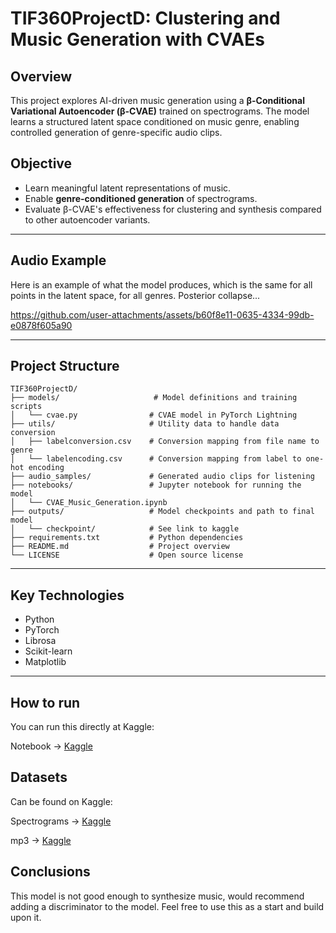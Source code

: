 # TIF360ProjectD: Clustering and Music Generation with CVAEs

## Overview

This project explores AI-driven music generation using a **β-Conditional Variational Autoencoder (β-CVAE)** trained on spectrograms. The model learns a structured latent space conditioned on music genre, enabling controlled generation of genre-specific audio clips.

## Objective

- Learn meaningful latent representations of music.
- Enable **genre-conditioned generation** of spectrograms.
- Evaluate β-CVAE's effectiveness for clustering and synthesis compared to other autoencoder variants.

---

## Audio Example

Here is an example of what the model produces, which is the same for all points in the latent space, for all genres. Posterior collapse...


https://github.com/user-attachments/assets/b60f8e11-0635-4334-99db-e0878f605a90


---

## Project Structure

```
TIF360ProjectD/
├── models/                     # Model definitions and training scripts
│   └── cvae.py                # CVAE model in PyTorch Lightning
├── utils/                     # Utility data to handle data conversion
│   ├── labelconversion.csv    # Conversion mapping from file name to genre
│   └── labelencoding.csv      # Conversion mapping from label to one-hot encoding
├── audio_samples/             # Generated audio clips for listening
├── notebooks/                 # Jupyter notebook for running the model
│   └── CVAE_Music_Generation.ipynb
├── outputs/                   # Model checkpoints and path to final model
│   └── checkpoint/            # See link to kaggle
├── requirements.txt           # Python dependencies
├── README.md                  # Project overview
└── LICENSE                    # Open source license
```

---

## Key Technologies

- Python
- PyTorch
- Librosa
- Scikit-learn
- Matplotlib 

---

## How to run

You can run this directly at Kaggle:

Notebook -> [Kaggle](https://www.kaggle.com/code/rasmusmrdberg/cvae-music-generation)

## Datasets

Can be found on Kaggle:

Spectrograms -> [Kaggle](https://www.kaggle.com/datasets/oskaralbers/fma-stft-spectrograms)

mp3 -> [Kaggle](https://www.kaggle.com/datasets/imsparsh/fma-free-music-archive-small-medium)

## Conclusions

This model is not good enough to synthesize music, would recommend adding a discriminator to the model. Feel free to use this as a start and build upon it.



